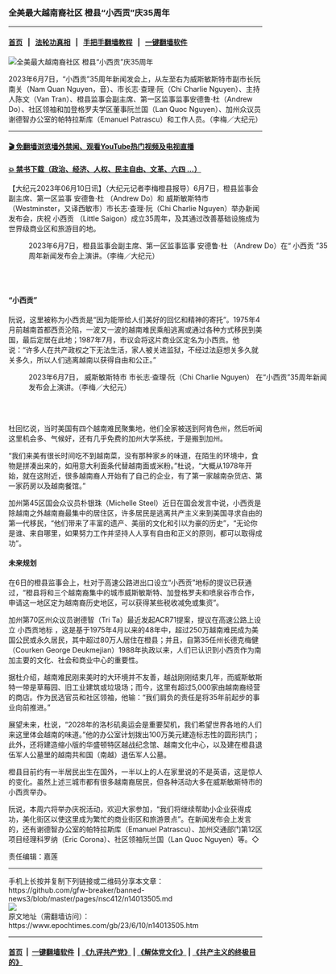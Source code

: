 ### 全美最大越南裔社区 橙县“小西贡”庆35周年
------------------------

#### [首页](https://github.com/gfw-breaker/banned-news3/blob/master/README.md) &nbsp;&nbsp;|&nbsp;&nbsp; [法轮功真相](https://github.com/begood0513/basic/blob/master/README.md)  &nbsp;&nbsp;|&nbsp;&nbsp; [手把手翻墙教程](https://github.com/gfw-breaker/guides/wiki)  &nbsp;&nbsp;|&nbsp;&nbsp; [一键翻墙软件](https://github.com/gfw-breaker/nogfw/blob/master/README.md)  



<div><img alt="全美最大越南裔社区 橙县“小西贡”庆35周年" class="attachment-djy_600_400 size-djy_600_400 wp-post-image" src="https://i.epochtimes.com/assets/uploads/2023/06/id14013509-IMG_30983-1-600x400.jpg"/>
<div class="caption">
 <p>
  2023年6月7日，“小西贡”35周年新闻发会上，从左至右为威斯敏斯特市副市长阮南关（Nam Quan Nguyen，音）、市长志‧查理‧阮（Chi Charlie Nguyen）、主持人陈文（Van Tran）、橙县监事会副主席、第一区监事监事安德鲁·杜（Andrew Do）、社区领袖和加登格罗夫学区董事阮兰国（Lan Quoc Nguyen）、加州众议员谢德智办公室的帕特拉斯库（Emanuel Patrascu）和工作人员。（李梅／大纪元）
 </p>
</div></div><hr/>

#### [ 🎬  免翻墙浏览墙外禁闻、观看YouTube热门视频及电视直播](https://github.com/gfw-breaker/HelloWorld)

#### [ 💥  禁书下载（政治、经济、人权、民主自由、文革、六四 ...）](https://github.com/gfw-breaker/books/blob/master/README.md)

<div><p>
 【大纪元2023年06月10日讯】（大纪元记者李梅橙县报导）6月7日，橙县监事会副主席、第一区监事
 <ok href="https://www.epochtimes.com/gb/tag/%E5%AE%89%E5%BE%B7%E9%B2%81%C2%B7%E6%9D%9C.html">
  安德鲁·杜
 </ok>
 （Andrew Do）和
 <ok href="https://www.epochtimes.com/gb/tag/%E5%A8%81%E6%96%AF%E6%95%8F%E6%96%AF%E7%89%B9%E5%B8%82.html">
  威斯敏斯特市
 </ok>
 （Westminster，又译西敏市）市长志‧查理‧阮（Chi Charlie Nguyen）举办新闻发布会，庆祝
 <ok href="https://www.epochtimes.com/gb/tag/%E5%B0%8F%E8%A5%BF%E8%B4%A1.html">
  小西贡
 </ok>
 （Little Saigon）成立35周年，及其通过改善基础设施成为世界级商业区和旅游目的地。
</p>
<figure aria-describedby="caption-attachment-14013511" class="wp-caption aligncenter" id="attachment_14013511" style="width: 600px">
 <ok href="https://i.epochtimes.com/assets/uploads/2023/06/id14013511-IMG_36262-1.jpg" target="_blank">
  <img alt="" class="size-large wp-image-14013511" src="https://i.epochtimes.com/assets/uploads/2023/06/id14013511-IMG_36262-1-600x450.jpg"/>
 </ok>
 <br/><figcaption class="wp-caption-text" id="caption-attachment-14013511">
  2023年6月7日，橙县监事会副主席、第一区监事监事
  <ok href="https://www.epochtimes.com/gb/tag/%E5%AE%89%E5%BE%B7%E9%B2%81%C2%B7%E6%9D%9C.html">
   安德鲁·杜
  </ok>
  （Andrew Do）在“
  <ok href="https://www.epochtimes.com/gb/tag/%E5%B0%8F%E8%A5%BF%E8%B4%A1.html">
   小西贡
  </ok>
  ”35周年新闻发布会上演讲。（李梅／大纪元）
 </figcaption><br/>
</figure><br/>
<h4>
 “小西贡”
</h4>
<p>
 阮说，这里被称为小西贡是“因为能带给人们美好的回忆和精神的寄托”。1975年4月前越南首都西贡沦陷，一波又一波的越南难民乘船逃离或通过各种方式移民到美国，最后定居在此地；1987年7月，市议会将这片商业区定名为小西贡。他说：“许多人在共产政权之下无法生活，家人被关进监狱，不经过法庭想关多久就关多久，所以人们逃离越南以获得自由和公正。”
</p>
<figure aria-describedby="caption-attachment-14013512" class="wp-caption aligncenter" id="attachment_14013512" style="width: 600px">
 <ok href="https://i.epochtimes.com/assets/uploads/2023/06/id14013512-IMG_36472-1.jpg" target="_blank">
  <img alt="" class="size-large wp-image-14013512" src="https://i.epochtimes.com/assets/uploads/2023/06/id14013512-IMG_36472-1-600x451.jpg"/>
 </ok>
 <br/><figcaption class="wp-caption-text" id="caption-attachment-14013512">
  2023年6月7日，
  <ok href="https://www.epochtimes.com/gb/tag/%E5%A8%81%E6%96%AF%E6%95%8F%E6%96%AF%E7%89%B9%E5%B8%82.html">
   威斯敏斯特市
  </ok>
  市长志‧查理‧阮（Chi Charlie Nguyen） 在“小西贡”35周年新闻发布会上演讲。（李梅／大纪元）
 </figcaption><br/>
</figure><br/>
<p>
 杜回忆说，当时美国有四个越南难民聚集地，他们全家被送到阿肯色州，然后听闻这里机会多、气候好，还有几乎免费的加州大学系统，于是搬到加州。
</p>
<p>
 “我们来美有很长时间吃不到越南菜，没有那种家乡的味道，在陌生的环境中，食物是拼凑出来的，如用意大利面条代替越南面或米粉。”杜说，“大概从1978年开始，就在这附近，很多越南裔人开始有了自己的企业，有了第一家越南杂货店、第一家药房以及越南餐馆。”
</p>
<p>
 加州第45区国会众议员朴银珠（Michelle Steel）近日在国会发言中说，小西贡是除越南之外越南裔最集中的居住区，许多居民是逃离共产主义来到美国寻求自由的第一代移民，“他们带来了丰富的遗产、美丽的文化和引以为豪的历史”，“无论你是谁、来自哪里，如果努力工作并坚持人人享有自由和正义的原则，都可以取得成功”。
</p>
<h4>
 未来规划
</h4>
<p>
 在6日的橙县监事会上，杜对于高速公路进出口设立“小西贡”地标的提议已获通过，“橙县将和三个越南裔集中的城市威斯敏斯特、加登格罗夫和喷泉谷市合作，申请这一地区定为越南裔历史地区，可以获得某些税收减免或集资”。
</p>
<p>
 加州第70区州众议员谢德智（Tri Ta）最近发起ACR71提案，提议在高速公路上设立
 <ok href="https://www.epochtimes.com/gb/tag/%E5%B0%8F%E8%A5%BF%E8%B4%A1%E5%9C%B0%E6%A0%87.html">
  小西贡地标
 </ok>
 ，这是基于1975年4月以来的48年中，超过250万越南难民成为美国公民或永久居民，其中超过80万人居住在橙县；并且，自第35任州长德克梅健（Courken George Deukmejian）1988年执政以来，人们已认识到小西贡作为南加主要的文化、社会和商业中心的重要性。
</p>
<p>
 据杜介绍，越南难民刚来美时的大环境并不友善，越战刚刚结束几年，而威斯敏斯特一带是草莓园、旧工业建筑或垃圾场；而今，这里有超过5,000家由越南裔经营的商店。作为民选官员和社区领袖，他输：“我们肩负的责任是将35年前起步的事业向前推进。”
</p>
<p>
 展望未来，杜说，“2028年的洛杉矶奥运会是重要契机，我们希望世界各地的人们来这里体会越南的味道。”他的办公室计划拨出100万美元建造标志性的圆形拱门；此外，还将建造缩小版的华盛顿特区越战纪念馆、越南文化中心，以及建在橙县退伍军人公墓里的越南共和国（南越）退伍军人公墓。
</p>
<p>
 橙县目前约有一半居民出生在国外，一半以上的人在家里说的不是英语，这是惊人的变化。虽然上述三城市都有很多越南裔居民，但各种活动大多在威斯敏斯特市的小西贡举办。
</p>
<p>
 阮说，本周六将举办庆祝活动，欢迎大家参加，“我们将继续帮助小企业获得成功，美化街区以使这里成为繁忙的商业街区和旅游景点”。在新闻发布会上发言的，还有谢德智办公室的帕特拉斯库（Emanuel Patrascu）、加州交通部门第12区项目经理科罗纳（Eric Corona）、社区领袖阮兰国（Lan Quoc Nguyen）等。◇
</p>
<p>
 责任编辑：嘉莲
</p>
</div>
<hr/>
手机上长按并复制下列链接或二维码分享本文章：<br/>
https://github.com/gfw-breaker/banned-news3/blob/master/pages/nsc412/n14013505.md <br/>
<a href='https://github.com/gfw-breaker/banned-news3/blob/master/pages/nsc412/n14013505.md'><img src='https://github.com/gfw-breaker/banned-news3/blob/master/pages/nsc412/n14013505.md.png'/></a> <br/>
原文地址（需翻墙访问）：https://www.epochtimes.com/gb/23/6/10/n14013505.htm


------------------------
#### [首页](https://github.com/gfw-breaker/banned-news3/blob/master/README.md) &nbsp;|&nbsp; [一键翻墙软件](https://github.com/gfw-breaker/nogfw/blob/master/README.md) &nbsp;| [《九评共产党》](https://github.com/gfw-breaker/9ping.md/blob/master/README.md#九评之一评共产党是什么) | [《解体党文化》](https://github.com/gfw-breaker/jtdwh.md/blob/master/README.md) | [《共产主义的终极目的》](https://github.com/gfw-breaker/gczydzjmd.md/blob/master/README.md)


<img src='http://gfw-breaker.win/banned-news3/pages/nsc412/n14013505.md' width='0px' height='0px'/>